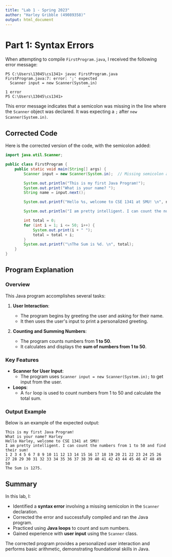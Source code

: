 ```yaml
---
title: "Lab 1 - Spring 2023"
author: "Harley Gribble (49089358)"
output: html_document
---
```


# Part 1: Syntax Errors

When attempting to compile `FirstProgram.java`, I received the following error message:

```shell
PS C:\Users\13045\cs1341> javac FirstProgram.java
FirstProgram.java:7: error: ';' expected
  Scanner input = new Scanner(System.in)
                                    ^
1 error
PS C:\Users\13045\cs1341>
```

This error message indicates that a semicolon was missing in the line where the `Scanner` object was declared. It was expecting a `;` after `new Scanner(System.in)`.

## Corrected Code

Here is the corrected version of the code, with the semicolon added:

```java
import java.util.Scanner;

public class FirstProgram {
    public static void main(String[] args) {
        Scanner input = new Scanner(System.in);  // Missing semicolon added here

        System.out.println("This is my first Java Program!");
        System.out.print("What is your name? ");
        String name = input.next();

        System.out.printf("Hello %s, welcome to CSE 1341 at SMU! \n", name);

        System.out.println("I am pretty intelligent. I can count the numbers from 1 to 50 and find their sum!");

        int total = 0;
        for (int i = 1; i <= 50; i++) {
            System.out.print(i + " ");
            total = total + i;
        }
        System.out.printf("\nThe Sum is %d. \n", total);
    }
}
```

## Program Explanation

### Overview
This Java program accomplishes several tasks:
1. **User Interaction**:
   - The program begins by greeting the user and asking for their name.
   - It then uses the user's input to print a personalized greeting.

2. **Counting and Summing Numbers**:
   - The program counts numbers from **1 to 50**.
   - It calculates and displays the **sum of numbers from 1 to 50**.

### Key Features
- **Scanner for User Input**: 
  - The program uses `Scanner input = new Scanner(System.in);` to get input from the user.
- **Loops**:
  - A `for` loop is used to count numbers from 1 to 50 and calculate the total sum.

### Output Example

Below is an example of the expected output:

```
This is my first Java Program!
What is your name? Harley
Hello Harley, welcome to CSE 1341 at SMU!
I am pretty intelligent. I can count the numbers from 1 to 50 and find their sum!
1 2 3 4 5 6 7 8 9 10 11 12 13 14 15 16 17 18 19 20 21 22 23 24 25 26 27 28 29 30 31 32 33 34 35 36 37 38 39 40 41 42 43 44 45 46 47 48 49 50 
The Sum is 1275.
```

## Summary

In this lab, I:
- Identified a **syntax error** involving a missing semicolon in the `Scanner` declaration.
- Corrected the error and successfully compiled and ran the Java program.
- Practiced using **Java loops** to count and sum numbers.
- Gained experience with **user input** using the `Scanner` class.

The corrected program provides a personalized user interaction and performs basic arithmetic, demonstrating foundational skills in Java.
